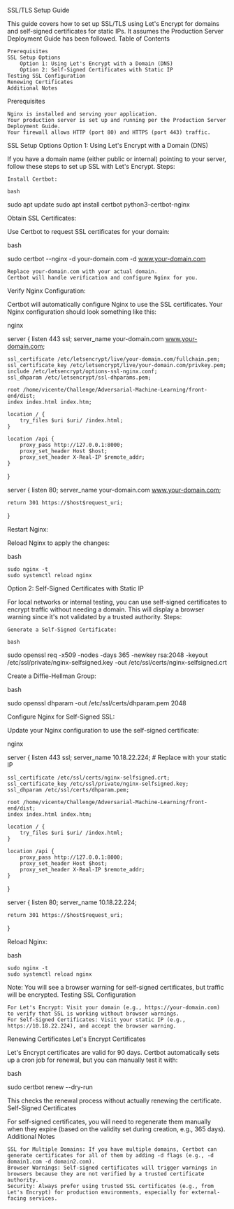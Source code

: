 SSL/TLS Setup Guide

This guide covers how to set up SSL/TLS using Let's Encrypt for domains and self-signed certificates for static IPs. It assumes the Production Server Deployment Guide has been followed.
Table of Contents

    Prerequisites
    SSL Setup Options
        Option 1: Using Let's Encrypt with a Domain (DNS)
        Option 2: Self-Signed Certificates with Static IP
    Testing SSL Configuration
    Renewing Certificates
    Additional Notes

Prerequisites

    Nginx is installed and serving your application.
    Your production server is set up and running per the Production Server Deployment Guide.
    Your firewall allows HTTP (port 80) and HTTPS (port 443) traffic.

SSL Setup Options
Option 1: Using Let's Encrypt with a Domain (DNS)

If you have a domain name (either public or internal) pointing to your server, follow these steps to set up SSL with Let's Encrypt.
Steps:

    Install Certbot:

    bash

sudo apt update
sudo apt install certbot python3-certbot-nginx

Obtain SSL Certificates:

Use Certbot to request SSL certificates for your domain:

bash

sudo certbot --nginx -d your-domain.com -d www.your-domain.com

    Replace your-domain.com with your actual domain.
    Certbot will handle verification and configure Nginx for you.

Verify Nginx Configuration:

Certbot will automatically configure Nginx to use the SSL certificates. Your Nginx configuration should look something like this:

nginx

server {
    listen 443 ssl;
    server_name your-domain.com www.your-domain.com;

    ssl_certificate /etc/letsencrypt/live/your-domain.com/fullchain.pem;
    ssl_certificate_key /etc/letsencrypt/live/your-domain.com/privkey.pem;
    include /etc/letsencrypt/options-ssl-nginx.conf;
    ssl_dhparam /etc/letsencrypt/ssl-dhparams.pem;

    root /home/vicente/Challenge/Adversarial-Machine-Learning/front-end/dist;
    index index.html index.htm;

    location / {
        try_files $uri $uri/ /index.html;
    }

    location /api {
        proxy_pass http://127.0.0.1:8000;
        proxy_set_header Host $host;
        proxy_set_header X-Real-IP $remote_addr;
    }
}

server {
    listen 80;
    server_name your-domain.com www.your-domain.com;

    return 301 https://$host$request_uri;
}

Restart Nginx:

Reload Nginx to apply the changes:

bash

    sudo nginx -t
    sudo systemctl reload nginx

Option 2: Self-Signed Certificates with Static IP

For local networks or internal testing, you can use self-signed certificates to encrypt traffic without needing a domain. This will display a browser warning since it's not validated by a trusted authority.
Steps:

    Generate a Self-Signed Certificate:

    bash

sudo openssl req -x509 -nodes -days 365 -newkey rsa:2048 -keyout /etc/ssl/private/nginx-selfsigned.key -out /etc/ssl/certs/nginx-selfsigned.crt

Create a Diffie-Hellman Group:

bash

sudo openssl dhparam -out /etc/ssl/certs/dhparam.pem 2048

Configure Nginx for Self-Signed SSL:

Update your Nginx configuration to use the self-signed certificate:

nginx

server {
    listen 443 ssl;
    server_name 10.18.22.224;  # Replace with your static IP

    ssl_certificate /etc/ssl/certs/nginx-selfsigned.crt;
    ssl_certificate_key /etc/ssl/private/nginx-selfsigned.key;
    ssl_dhparam /etc/ssl/certs/dhparam.pem;

    root /home/vicente/Challenge/Adversarial-Machine-Learning/front-end/dist;
    index index.html index.htm;

    location / {
        try_files $uri $uri/ /index.html;
    }

    location /api {
        proxy_pass http://127.0.0.1:8000;
        proxy_set_header Host $host;
        proxy_set_header X-Real-IP $remote_addr;
    }
}

server {
    listen 80;
    server_name 10.18.22.224;

    return 301 https://$host$request_uri;
}

Reload Nginx:

bash

    sudo nginx -t
    sudo systemctl reload nginx

Note: You will see a browser warning for self-signed certificates, but traffic will be encrypted.
Testing SSL Configuration

    For Let's Encrypt: Visit your domain (e.g., https://your-domain.com) to verify that SSL is working without browser warnings.
    For Self-Signed Certificates: Visit your static IP (e.g., https://10.18.22.224), and accept the browser warning.

Renewing Certificates
Let's Encrypt Certificates

Let's Encrypt certificates are valid for 90 days. Certbot automatically sets up a cron job for renewal, but you can manually test it with:

bash

sudo certbot renew --dry-run

This checks the renewal process without actually renewing the certificate.
Self-Signed Certificates

For self-signed certificates, you will need to regenerate them manually when they expire (based on the validity set during creation, e.g., 365 days).
Additional Notes

    SSL for Multiple Domains: If you have multiple domains, Certbot can generate certificates for all of them by adding -d flags (e.g., -d domain1.com -d domain2.com).
    Browser Warnings: Self-signed certificates will trigger warnings in browsers because they are not verified by a trusted certificate authority.
    Security: Always prefer using trusted SSL certificates (e.g., from Let's Encrypt) for production environments, especially for external-facing services.
